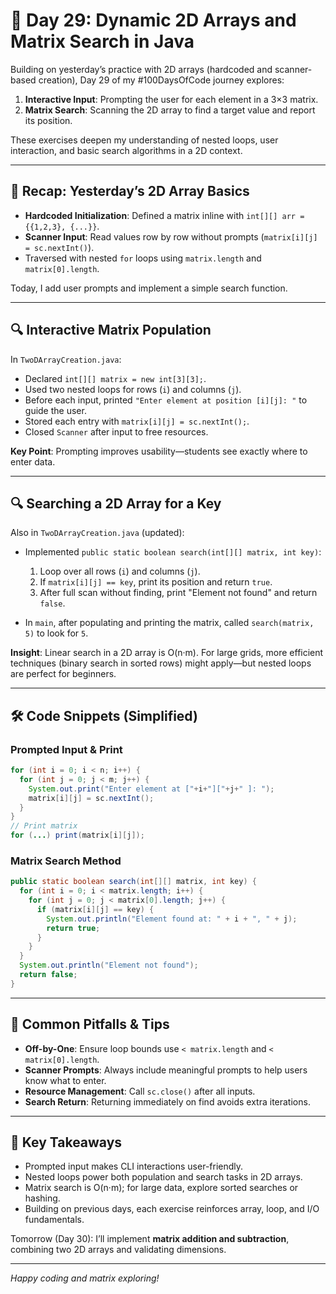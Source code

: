 # 📘 Day 29: Dynamic 2D Arrays and Matrix Search in Java

Building on yesterday’s practice with 2D arrays (hardcoded and scanner-based creation), Day 29 of my #100DaysOfCode journey explores:

1. **Interactive Input**: Prompting the user for each element in a 3×3 matrix.
2. **Matrix Search**: Scanning the 2D array to find a target value and report its position.

These exercises deepen my understanding of nested loops, user interaction, and basic search algorithms in a 2D context.

---

## 🌟 Recap: Yesterday’s 2D Array Basics

- **Hardcoded Initialization**: Defined a matrix inline with `int[][] arr = {{1,2,3}, {...}}`.
- **Scanner Input**: Read values row by row without prompts (`matrix[i][j] = sc.nextInt()`).
- Traversed with nested `for` loops using `matrix.length` and `matrix[0].length`.

Today, I add user prompts and implement a simple search function.

---

## 🔍 Interactive Matrix Population

In `TwoDArrayCreation.java`:

- Declared `int[][] matrix = new int[3][3];`.
- Used two nested loops for rows (`i`) and columns (`j`).
- Before each input, printed `"Enter element at position [i][j]: "` to guide the user.
- Stored each entry with `matrix[i][j] = sc.nextInt();`.
- Closed `Scanner` after input to free resources.

**Key Point**: Prompting improves usability—students see exactly where to enter data.

---

## 🔍 Searching a 2D Array for a Key

Also in `TwoDArrayCreation.java` (updated):

- Implemented `public static boolean search(int[][] matrix, int key)`:

  1. Loop over all rows (`i`) and columns (`j`).
  2. If `matrix[i][j] == key`, print its position and return `true`.
  3. After full scan without finding, print "Element not found" and return `false`.

- In `main`, after populating and printing the matrix, called `search(matrix, 5)` to look for `5`.

**Insight**: Linear search in a 2D array is O(n·m). For large grids, more efficient techniques (binary search in sorted rows) might apply—but nested loops are perfect for beginners.

---

## 🛠 Code Snippets (Simplified)

### Prompted Input & Print

```java
for (int i = 0; i < n; i++) {
  for (int j = 0; j < m; j++) {
    System.out.print("Enter element at ["+i+"]["+j+" ]: ");
    matrix[i][j] = sc.nextInt();
  }
}
// Print matrix
for (...) print(matrix[i][j]);
```

### Matrix Search Method

```java
public static boolean search(int[][] matrix, int key) {
  for (int i = 0; i < matrix.length; i++) {
    for (int j = 0; j < matrix[0].length; j++) {
      if (matrix[i][j] == key) {
        System.out.println("Element found at: " + i + ", " + j);
        return true;
      }
    }
  }
  System.out.println("Element not found");
  return false;
}
```

---

## 🤔 Common Pitfalls & Tips

- **Off-by-One**: Ensure loop bounds use `< matrix.length` and `< matrix[0].length`.
- **Scanner Prompts**: Always include meaningful prompts to help users know what to enter.
- **Resource Management**: Call `sc.close()` after all inputs.
- **Search Return**: Returning immediately on find avoids extra iterations.

---

## 🔑 Key Takeaways

- Prompted input makes CLI interactions user-friendly.
- Nested loops power both population and search tasks in 2D arrays.
- Matrix search is O(n·m); for large data, explore sorted searches or hashing.
- Building on previous days, each exercise reinforces array, loop, and I/O fundamentals.

Tomorrow (Day 30): I’ll implement **matrix addition and subtraction**, combining two 2D arrays and validating dimensions.

---

_Happy coding and matrix exploring!_
